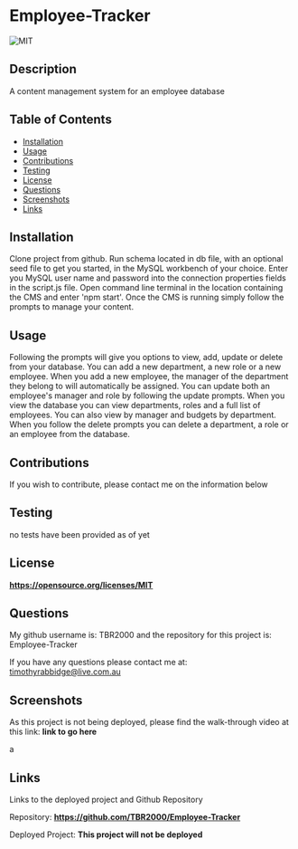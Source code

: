 
# Employee-Tracker

  ![MIT](https://img.shields.io/badge/License-MIT-yellow.svg)

## Description
A content management system for an employee database

## Table of Contents

- [Installation](#installation)
- [Usage](#usage)
- [Contributions](#contributions)
- [Testing](#testing)
- [License](#license)
- [Questions](#questions)
- [Screenshots](#screenshots)
- [Links](#links)

## Installation
Clone project from github. Run schema located in db file, with an optional seed file to get you started, in the MySQL workbench of your choice. Enter you MySQL user name and password into the connection properties fields in the script.js file. Open command line terminal in the location containing the CMS and enter 'npm start'. Once the CMS is running simply follow the prompts to manage your content.

## Usage
Following the prompts will give you options to view, add, update or delete from your database. You can add a new department, a new role or a new employee. When you add a new employee, the manager of the department they belong to will automatically be assigned. You can update both an employee's manager and role by following the update prompts. When you view the database you can view departments, roles and a full list of employees. You can also view by manager and budgets by department. When you follow the delete prompts you can delete a department, a role or an employee from the database.

## Contributions
If you wish to contribute, please contact me on the information below

## Testing
no tests have been provided as of yet

## License
**https://opensource.org/licenses/MIT**

## Questions
My github username is: TBR2000 and the repository for this project is: Employee-Tracker

If you have any questions please contact me at: timothyrabbidge@live.com.au

## Screenshots

As this project is not being deployed, please find the walk-through video at this link:
**link to go here**

a
## Links 
Links to the deployed project and Github Repository

Repository: **https://github.com/TBR2000/Employee-Tracker**

Deployed Project: **This project will not be deployed**
